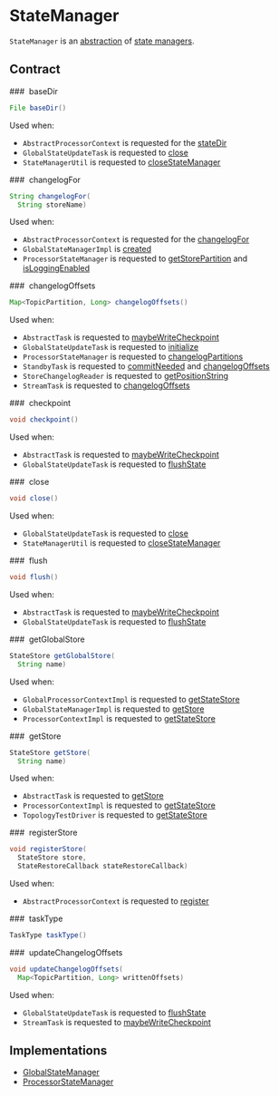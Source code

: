 # StateManager

`StateManager` is an [abstraction](#contract) of [state managers](#implementations).

## Contract

### <span id="baseDir"> baseDir

```java
File baseDir()
```

Used when:

* `AbstractProcessorContext` is requested for the [stateDir](AbstractProcessorContext.md#stateDir)
* `GlobalStateUpdateTask` is requested to [close](GlobalStateUpdateTask.md#close)
* `StateManagerUtil` is requested to [closeStateManager](StateManagerUtil.md#closeStateManager)

### <span id="changelogFor"> changelogFor

```java
String changelogFor(
  String storeName)
```

Used when:

* `AbstractProcessorContext` is requested for the [changelogFor](AbstractProcessorContext.md#changelogFor)
* `GlobalStateManagerImpl` is [created](GlobalStateManagerImpl.md)
* `ProcessorStateManager` is requested to [getStorePartition](ProcessorStateManager.md#getStorePartition) and [isLoggingEnabled](ProcessorStateManager.md#isLoggingEnabled)

### <span id="changelogOffsets"> changelogOffsets

```java
Map<TopicPartition, Long> changelogOffsets()
```

Used when:

* `AbstractTask` is requested to [maybeWriteCheckpoint](../AbstractTask.md#maybeWriteCheckpoint)
* `GlobalStateUpdateTask` is requested to [initialize](GlobalStateUpdateTask.md#initialize)
* `ProcessorStateManager` is requested to [changelogPartitions](ProcessorStateManager.md#changelogPartitions)
* `StandbyTask` is requested to [commitNeeded](../StandbyTask.md#commitNeeded) and [changelogOffsets](../StandbyTask.md#changelogOffsets)
* `StoreChangelogReader` is requested to [getPositionString](StoreChangelogReader.md#getPositionString)
* `StreamTask` is requested to [changelogOffsets](../StreamTask.md#changelogOffsets)

### <span id="checkpoint"> checkpoint

```java
void checkpoint()
```

Used when:

* `AbstractTask` is requested to [maybeWriteCheckpoint](../AbstractTask.md#maybeWriteCheckpoint)
* `GlobalStateUpdateTask` is requested to [flushState](GlobalStateUpdateTask.md#flushState)

### <span id="close"> close

```java
void close()
```

Used when:

* `GlobalStateUpdateTask` is requested to [close](GlobalStateUpdateTask.md#close)
* `StateManagerUtil` is requested to [closeStateManager](StateManagerUtil.md#closeStateManager)

### <span id="flush"> flush

```java
void flush()
```

Used when:

* `AbstractTask` is requested to [maybeWriteCheckpoint](../AbstractTask.md#maybeWriteCheckpoint)
* `GlobalStateUpdateTask` is requested to [flushState](GlobalStateUpdateTask.md#flushState)

### <span id="getGlobalStore"> getGlobalStore

```java
StateStore getGlobalStore(
  String name)
```

Used when:

* `GlobalProcessorContextImpl` is requested to [getStateStore](GlobalProcessorContextImpl.md#getStateStore)
* `GlobalStateManagerImpl` is requested to [getStore](GlobalStateManagerImpl.md#getStore)
* `ProcessorContextImpl` is requested to [getStateStore](ProcessorContextImpl.md#getStateStore)

### <span id="getStore"> getStore

```java
StateStore getStore(
  String name)
```

Used when:

* `AbstractTask` is requested to [getStore](../AbstractTask.md#getStore)
* `ProcessorContextImpl` is requested to [getStateStore](ProcessorContextImpl.md#getStateStore)
* `TopologyTestDriver` is requested to [getStateStore](../TopologyTestDriver.md#getStateStore)

### <span id="registerStore"> registerStore

```java
void registerStore(
  StateStore store, 
  StateRestoreCallback stateRestoreCallback)
```

Used when:

* `AbstractProcessorContext` is requested to [register](AbstractProcessorContext.md#register)

### <span id="taskType"> taskType

```java
TaskType taskType()
```

### <span id="updateChangelogOffsets"> updateChangelogOffsets

```java
void updateChangelogOffsets(
  Map<TopicPartition, Long> writtenOffsets)
```

Used when:

* `GlobalStateUpdateTask` is requested to [flushState](GlobalStateUpdateTask.md#flushState)
* `StreamTask` is requested to [maybeWriteCheckpoint](../StreamTask.md#maybeWriteCheckpoint)

## Implementations

* [GlobalStateManager](GlobalStateManager.md)
* [ProcessorStateManager](ProcessorStateManager.md)
